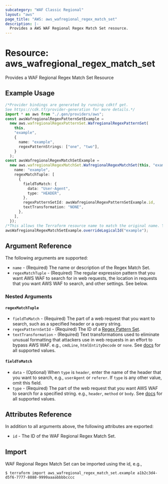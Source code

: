 ```yaml
---
subcategory: "WAF Classic Regional"
layout: "aws"
page_title: "AWS: aws_wafregional_regex_match_set"
description: |-
  Provides a AWS WAF Regional Regex Match Set resource.
---
```


# Resource: aws\_wafregional\_regex\_match\_set

Provides a WAF Regional Regex Match Set Resource

## Example Usage

```typescript
/*Provider bindings are generated by running cdktf get.
See https://cdk.tf/provider-generation for more details.*/
import * as aws from "./.gen/providers/aws";
const awsWafregionalRegexPatternSetExample =
  new aws.wafregionalRegexPatternSet.WafregionalRegexPatternSet(
    this,
    "example",
    {
      name: "example",
      regexPatternStrings: ["one", "two"],
    }
  );
const awsWafregionalRegexMatchSetExample =
  new aws.wafregionalRegexMatchSet.WafregionalRegexMatchSet(this, "example_1", {
    name: "example",
    regexMatchTuple: [
      {
        fieldToMatch: {
          data: "User-Agent",
          type: "HEADER",
        },
        regexPatternSetId: awsWafregionalRegexPatternSetExample.id,
        textTransformation: "NONE",
      },
    ],
  });
/*This allows the Terraform resource name to match the original name. You can remove the call if you don't need them to match.*/
awsWafregionalRegexMatchSetExample.overrideLogicalId("example");

```

## Argument Reference

The following arguments are supported:

* `name` - (Required) The name or description of the Regex Match Set.
* `regexMatchTuple` - (Required) The regular expression pattern that you want AWS WAF to search for in web requests, the location in requests that you want AWS WAF to search, and other settings. See below.

### Nested Arguments

#### `regexMatchTuple`

* `fieldToMatch` - (Required) The part of a web request that you want to search, such as a specified header or a query string.
* `regexPatternSetId` - (Required) The ID of a [Regex Pattern Set](/docs/providers/aws/r/waf_regex_pattern_set.html).
* `textTransformation` - (Required) Text transformations used to eliminate unusual formatting that attackers use in web requests in an effort to bypass AWS WAF.
  e.g., `cmdLine`, `htmlEntityDecode` or `none`.
  See [docs](http://docs.aws.amazon.com/waf/latest/APIReference/API_ByteMatchTuple.html#WAF-Type-ByteMatchTuple-TextTransformation)
  for all supported values.

#### `fieldToMatch`

* `data` - (Optional) When `type` is `header`, enter the name of the header that you want to search, e.g., `userAgent` or `referer`.
  If `type` is any other value, omit this field.
* `type` - (Required) The part of the web request that you want AWS WAF to search for a specified string.
  e.g., `header`, `method` or `body`.
  See [docs](http://docs.aws.amazon.com/waf/latest/APIReference/API_FieldToMatch.html)
  for all supported values.

## Attributes Reference

In addition to all arguments above, the following attributes are exported:

* `id` - The ID of the WAF Regional Regex Match Set.

## Import

WAF Regional Regex Match Set can be imported using the id, e.g.,

```console
$ terraform import aws_wafregional_regex_match_set.example a1b2c3d4-d5f6-7777-8888-9999aaaabbbbcccc
```
